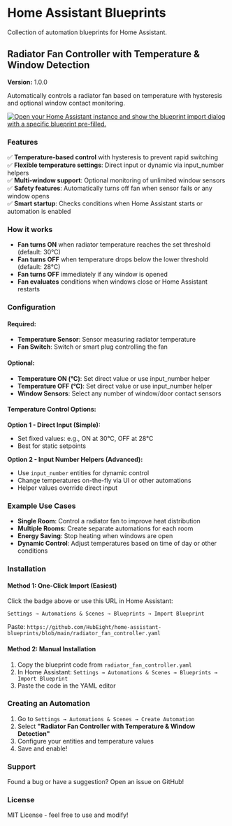 # Home Assistant Blueprints

Collection of automation blueprints for Home Assistant.

## Radiator Fan Controller with Temperature & Window Detection

**Version:** 1.0.0

Automatically controls a radiator fan based on temperature with hysteresis and optional window contact monitoring.

[![Open your Home Assistant instance and show the blueprint import dialog with a specific blueprint pre-filled.](https://my.home-assistant.io/badges/blueprint_import.svg)](https://my.home-assistant.io/redirect/blueprint_import/?blueprint_url=https%3A%2F%2Fgithub.com%2FHubEight%2Fhome-assistant-blueprints%2Fblob%2Fmain%2Fradiator_fan_controller.yaml)

### Features

✅ **Temperature-based control** with hysteresis to prevent rapid switching  
✅ **Flexible temperature settings**: Direct input or dynamic via input_number helpers  
✅ **Multi-window support**: Optional monitoring of unlimited window sensors  
✅ **Safety features**: Automatically turns off fan when sensor fails or any window opens  
✅ **Smart startup**: Checks conditions when Home Assistant starts or automation is enabled

### How it works

- **Fan turns ON** when radiator temperature reaches the set threshold (default: 30°C)
- **Fan turns OFF** when temperature drops below the lower threshold (default: 28°C)
- **Fan turns OFF** immediately if any window is opened
- **Fan evaluates** conditions when windows close or Home Assistant restarts

### Configuration

#### Required:
- **Temperature Sensor**: Sensor measuring radiator temperature
- **Fan Switch**: Switch or smart plug controlling the fan

#### Optional:
- **Temperature ON (°C)**: Set direct value or use input_number helper
- **Temperature OFF (°C)**: Set direct value or use input_number helper  
- **Window Sensors**: Select any number of window/door contact sensors

#### Temperature Control Options:

**Option 1 - Direct Input (Simple):**
- Set fixed values: e.g., ON at 30°C, OFF at 28°C
- Best for static setpoints

**Option 2 - Input Number Helpers (Advanced):**
- Use `input_number` entities for dynamic control
- Change temperatures on-the-fly via UI or other automations
- Helper values override direct input

### Example Use Cases

- **Single Room**: Control a radiator fan to improve heat distribution
- **Multiple Rooms**: Create separate automations for each room
- **Energy Saving**: Stop heating when windows are open
- **Dynamic Control**: Adjust temperatures based on time of day or other conditions

### Installation

#### Method 1: One-Click Import (Easiest)
Click the badge above or use this URL in Home Assistant:
```
Settings → Automations & Scenes → Blueprints → Import Blueprint
```
Paste: `https://github.com/HubEight/home-assistant-blueprints/blob/main/radiator_fan_controller.yaml`

#### Method 2: Manual Installation
1. Copy the blueprint code from `radiator_fan_controller.yaml`
2. In Home Assistant: `Settings → Automations & Scenes → Blueprints → Import Blueprint`
3. Paste the code in the YAML editor

### Creating an Automation

1. Go to `Settings → Automations & Scenes → Create Automation`
2. Select **"Radiator Fan Controller with Temperature & Window Detection"**
3. Configure your entities and temperature values
4. Save and enable!

### Support

Found a bug or have a suggestion? Open an issue on GitHub!

### License

MIT License - feel free to use and modify!
